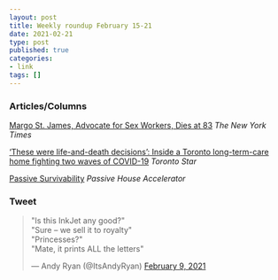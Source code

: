 ```yaml
---
layout: post
title: Weekly roundup February 15-21
date: 2021-02-21
type: post
published: true
categories:
- link
tags: []
---
```


### Articles/Columns

[Margo St. James, Advocate for Sex Workers, Dies at 83](https://www.nytimes.com/2021/01/20/us/margo-st-james-dead.html "Margo St. James, Advocate for Sex Workers, Dies at 83. By Katharine Q. Seelye") *The New York Times*

[‘These were life-and-death decisions’: Inside a Toronto long-term-care home fighting two waves of COVID-19](https://www.thestar.com/news/gta/2021/02/19/these-were-life-and-death-decisions-inside-a-toronto-long-term-care-home-fighting-two-waves-of-covid-19.html "‘These were life-and-death decisions’: Inside a Toronto long-term-care home fighting two waves of COVID-19. By Amy Dempsey") *Toronto Star*

[Passive Survivability](https://passivehouseaccelerator.com/articles/passive-survivability "Passive Survivability. By Mary James") *Passive House Accelerator*

### Tweet

<blockquote class="twitter-tweet" data-dnt="true"><p lang="en" dir="ltr">&quot;Is this InkJet any good?&quot; <br>&quot;Sure – we sell it to royalty&quot; <br>&quot;Princesses?&quot; <br>&quot;Mate, it prints ALL the letters&quot;</p>&mdash; Andy Ryan (@ItsAndyRyan) <a href="https://twitter.com/ItsAndyRyan/status/1359273367552024578?ref_src=twsrc%5Etfw">February 9, 2021</a></blockquote> <script async src="https://platform.twitter.com/widgets.js" charset="utf-8"></script>
